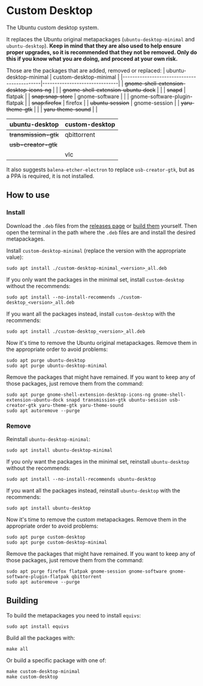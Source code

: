 # Custom Desktop
The Ubuntu custom desktop system.

It replaces the Ubuntu original metapackages (`ubuntu-desktop-minimal` and `ubuntu-desktop`). **Keep in mind that they are also used to help ensure proper upgrades, so it is recommended that they not be removed. Only do this if you know what you are doing, and proceed at your own risk.**

Those are the packages that are added, removed or replaced:
| ubuntu-desktop-minimal                     | custom-desktop-minimal        |
|--------------------------------------------|-------------------------------|
| ~~gnome-shell-extension-desktop-icons-ng~~ |                               |
| ~~gnome-shell-extension-ubuntu-dock~~      |                               |
| ~~snapd~~                                  | flatpak                       |
| ~~snap:snap-store~~                        | gnome-software                |
|                                            | gnome-software-plugin-flatpak |
| ~~snap:firefox~~                           | firefox                       |
| ~~ubuntu-session~~                         | gnome-session                 |
| ~~yaru-theme-gtk~~                         |                               |
| ~~yaru-theme-sound~~                       |                               |

| ubuntu-desktop       | custom-desktop |
|----------------------|----------------|
| ~~transmission-gtk~~ | qbittorrent    |
| ~~usb-creator-gtk~~  |                |
|                      | vlc            |

It also suggests `balena-etcher-electron` to replace `usb-creator-gtk`, but as a PPA is required, it is not installed.

## How to use
### Install
Download the `.deb` files from the [releases page](https://github.com/natanjunges/custom-desktop/releases) or [build them](#Building) yourself. Then open the terminal in the path where the `.deb` files are and install the desired metapackages.

Install `custom-desktop-minimal` (replace the version with the appropriate value):
```shell
sudo apt install ./custom-desktop-minimal_<version>_all.deb
```

If you only want the packages in the minimal set, install `custom-desktop` without the recommends:
```shell
sudo apt install --no-install-recommends ./custom-desktop_<version>_all.deb
```

If you want all the packages instead, install `custom-desktop` with the recommends:
```shell
sudo apt install ./custom-desktop_<version>_all.deb
```

Now it's time to remove the Ubuntu original metapackages. Remove them in the appropriate order to avoid problems:
```shell
sudo apt purge ubuntu-desktop
sudo apt purge ubuntu-desktop-minimal
```

Remove the packages that might have remained. If you want to keep any of those packages, just remove them from the command:
```shell
sudo apt purge gnome-shell-extension-desktop-icons-ng gnome-shell-extension-ubuntu-dock snapd transmission-gtk ubuntu-session usb-creator-gtk yaru-theme-gtk yaru-theme-sound
sudo apt autoremove --purge
```

### Remove
Reinstall `ubuntu-desktop-minimal`:
```shell
sudo apt install ubuntu-desktop-minimal
```

If you only want the packages in the minimal set, reinstall `ubuntu-desktop` without the recommends:
```shell
sudo apt install --no-install-recommends ubuntu-desktop
```

If you want all the packages instead, reinstall `ubuntu-desktop` with the recommends:
```shell
sudo apt install ubuntu-desktop
```

Now it's time to remove the custom metapackages. Remove them in the appropriate order to avoid problems:
```shell
sudo apt purge custom-desktop
sudo apt purge custom-desktop-minimal
```

Remove the packages that might have remained. If you want to keep any of those packages, just remove them from the command:
```shell
sudo apt purge firefox flatpak gnome-session gnome-software gnome-software-plugin-flatpak qbittorrent
sudo apt autoremove --purge
```

## Building
To build the metapackages you need to install `equivs`:
```shell
sudo apt install equivs
```

Build all the packages with:
```shell
make all
```

Or build a specific package with one of:
```shell
make custom-desktop-minimal
make custom-desktop
```
